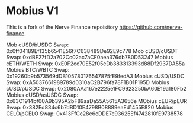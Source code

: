 # Mobius V1
This is a fork of the Nerve Finance repoisitory https://github.com/nerve-finance.

Mob cUSD/bUSDC Swap: 0x0ff04189Ef135b6541E56f7C638489De92E9c778
Mob cUSD/cUSDT Swap: 0xdBF27fD2a702Cc02ac7aCF0aea376db780D53247
Mobius cETH/WETH Swap: 0xE0F2cc70E52f05eDb383313393d88Df2937DA55a
Mobius BTC/WBTC Swap: 0x19260b9b573569dDB105780176547875fE9fedA3
Mobius cUSD/USDC Swap: 0xA5037661989789d0310aC2B796fa78F1B01F195D
Mobius cUSD/pUSDC Swap: 0x2080AAa167e2225e1FC9923250bA60E19a180Fb2
Mobius cUSD/asUSDC Swap: 0x63C1914bf00A9b395A2bF89aaDa55A5615A3656e
MObius cEUR/pEUR Swap: 0x382Ed834c6b7dBD10E4798B08889eaEd1455E820
Mobius CELO/pCELO Swap: 0x413FfCc28e6cDDE7e93625Ef4742810fE9738578
